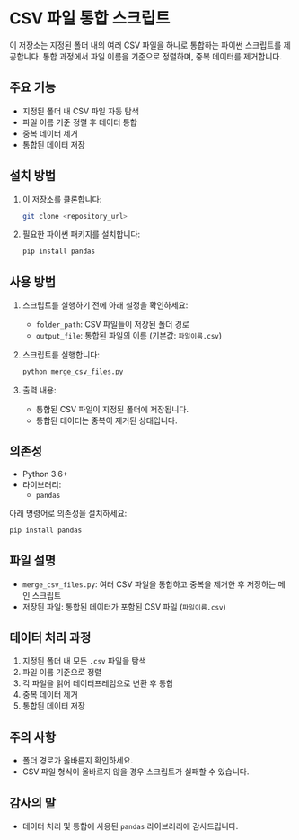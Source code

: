 # CSV 파일 통합 스크립트

이 저장소는 지정된 폴더 내의 여러 CSV 파일을 하나로 통합하는 파이썬 스크립트를 제공합니다. 통합 과정에서 파일 이름을 기준으로 정렬하며, 중복 데이터를 제거합니다.

## 주요 기능

- 지정된 폴더 내 CSV 파일 자동 탐색
- 파일 이름 기준 정렬 후 데이터 통합
- 중복 데이터 제거
- 통합된 데이터 저장

## 설치 방법

1. 이 저장소를 클론합니다:
   ```bash
   git clone <repository_url>
   ```

2. 필요한 파이썬 패키지를 설치합니다:
   ```bash
   pip install pandas
   ```

## 사용 방법

1. 스크립트를 실행하기 전에 아래 설정을 확인하세요:
   - `folder_path`: CSV 파일들이 저장된 폴더 경로
   - `output_file`: 통합된 파일의 이름 (기본값: `파일이름.csv`)

2. 스크립트를 실행합니다:
   ```bash
   python merge_csv_files.py
   ```

3. 출력 내용:
   - 통합된 CSV 파일이 지정된 폴더에 저장됩니다.
   - 통합된 데이터는 중복이 제거된 상태입니다.

## 의존성

- Python 3.6+
- 라이브러리:
  - `pandas`

아래 명령어로 의존성을 설치하세요:
```bash
pip install pandas
```

## 파일 설명

- `merge_csv_files.py`: 여러 CSV 파일을 통합하고 중복을 제거한 후 저장하는 메인 스크립트
- 저장된 파일: 통합된 데이터가 포함된 CSV 파일 (`파일이름.csv`)

## 데이터 처리 과정

1. 지정된 폴더 내 모든 `.csv` 파일을 탐색
2. 파일 이름 기준으로 정렬
3. 각 파일을 읽어 데이터프레임으로 변환 후 통합
4. 중복 데이터 제거
5. 통합된 데이터 저장

## 주의 사항

- 폴더 경로가 올바른지 확인하세요.
- CSV 파일 형식이 올바르지 않을 경우 스크립트가 실패할 수 있습니다.

## 감사의 말

- 데이터 처리 및 통합에 사용된 `pandas` 라이브러리에 감사드립니다.
